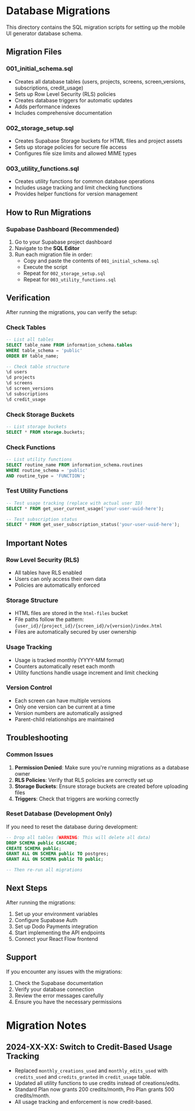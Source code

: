 # Database Migrations

This directory contains the SQL migration scripts for setting up the mobile UI generator database schema.

## Migration Files

### 001_initial_schema.sql
- Creates all database tables (users, projects, screens, screen_versions, subscriptions, credit_usage)
- Sets up Row Level Security (RLS) policies
- Creates database triggers for automatic updates
- Adds performance indexes
- Includes comprehensive documentation

### 002_storage_setup.sql
- Creates Supabase Storage buckets for HTML files and project assets
- Sets up storage policies for secure file access
- Configures file size limits and allowed MIME types

### 003_utility_functions.sql
- Creates utility functions for common database operations
- Includes usage tracking and limit checking functions
- Provides helper functions for version management

## How to Run Migrations

### Supabase Dashboard (Recommended)

1. Go to your Supabase project dashboard
2. Navigate to the **SQL Editor**
3. Run each migration file in order:
   - Copy and paste the contents of `001_initial_schema.sql`
   - Execute the script
   - Repeat for `002_storage_setup.sql`
   - Repeat for `003_utility_functions.sql`

## Verification

After running the migrations, you can verify the setup:

### Check Tables
```sql
-- List all tables
SELECT table_name FROM information_schema.tables 
WHERE table_schema = 'public' 
ORDER BY table_name;

-- Check table structure
\d users
\d projects
\d screens
\d screen_versions
\d subscriptions
\d credit_usage
```

### Check Storage Buckets
```sql
-- List storage buckets
SELECT * FROM storage.buckets;
```

### Check Functions
```sql
-- List utility functions
SELECT routine_name FROM information_schema.routines 
WHERE routine_schema = 'public' 
AND routine_type = 'FUNCTION';
```

### Test Utility Functions
```sql
-- Test usage tracking (replace with actual user ID)
SELECT * FROM get_user_current_usage('your-user-uuid-here');

-- Test subscription status
SELECT * FROM get_user_subscription_status('your-user-uuid-here');
```

## Important Notes

### Row Level Security (RLS)
- All tables have RLS enabled
- Users can only access their own data
- Policies are automatically enforced

### Storage Structure
- HTML files are stored in the `html-files` bucket
- File paths follow the pattern: `{user_id}/{project_id}/{screen_id}/v{version}/index.html`
- Files are automatically secured by user ownership

### Usage Tracking
- Usage is tracked monthly (YYYY-MM format)
- Counters automatically reset each month
- Utility functions handle usage increment and limit checking

### Version Control
- Each screen can have multiple versions
- Only one version can be current at a time
- Version numbers are automatically assigned
- Parent-child relationships are maintained

## Troubleshooting

### Common Issues

1. **Permission Denied**: Make sure you're running migrations as a database owner
2. **RLS Policies**: Verify that RLS policies are correctly set up
3. **Storage Buckets**: Ensure storage buckets are created before uploading files
4. **Triggers**: Check that triggers are working correctly

### Reset Database (Development Only)

If you need to reset the database during development:

```sql
-- Drop all tables (WARNING: This will delete all data)
DROP SCHEMA public CASCADE;
CREATE SCHEMA public;
GRANT ALL ON SCHEMA public TO postgres;
GRANT ALL ON SCHEMA public TO public;

-- Then re-run all migrations
```

## Next Steps

After running the migrations:

1. Set up your environment variables
2. Configure Supabase Auth
3. Set up Dodo Payments integration
4. Start implementing the API endpoints
5. Connect your React Flow frontend

## Support

If you encounter any issues with the migrations:

1. Check the Supabase documentation
2. Verify your database connection
3. Review the error messages carefully
4. Ensure you have the necessary permissions 

# Migration Notes

## 2024-XX-XX: Switch to Credit-Based Usage Tracking
- Replaced `monthly_creations_used` and `monthly_edits_used` with `credits_used` and `credits_granted` in `credit_usage` table.
- Updated all utility functions to use credits instead of creations/edits.
- Standard Plan now grants 200 credits/month, Pro Plan grants 500 credits/month.
- All usage tracking and enforcement is now credit-based. 
